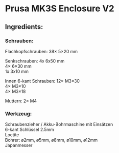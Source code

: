 # Prusa MK3S Enclosure V2

## Ingredients:

### Schrauben:

Flachkopfschrauben:
38×  5×20 mm

Senkschrauben:
4x  6x50 mm<br/>
4×  6×30 mm<br/>
1x  3x10 mm<br/>

Innen 6-kant Schrauben:
12× M3×30<br/>
4×  M3×10<br/>
4×  M3×18<br/>

Muttern:
2× M4<br/>

### Werkzeug:
Schraubenzieher / Akku-Bohrmaschine mit Einsätzen<br/>
6-kant Schlüssel 2.5mm<br/>
Loctite<br/>
Bohrer: ø2mm, ø5mm, ø8mm, ø10mm, ø12mm<br/>
Japanmesser<br/>

